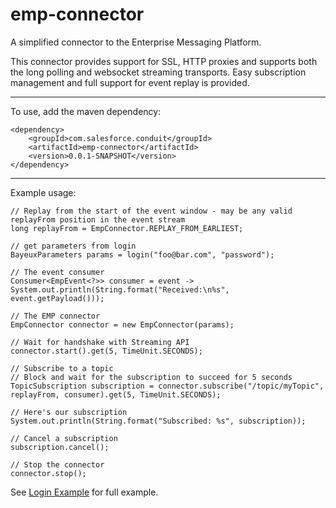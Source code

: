 # emp-connector
A simplified connector to the Enterprise Messaging Platform.

This connector provides support for SSL, HTTP proxies and supports both the long polling and websocket
streaming transports.  Easy subscription management and full support for event replay is provided.

* * *

To use, add the maven dependency:

    <dependency> 
        <groupId>com.salesforce.conduit</groupId>
        <artifactId>emp-connector</artifactId>
        <version>0.0.1-SNAPSHOT</version>
    </dependency>
* * *

Example usage:

    
    // Replay from the start of the event window - may be any valid replayFrom position in the event stream
    long replayFrom = EmpConnector.REPLAY_FROM_EARLIEST; 
    
    // get parameters from login
    BayeuxParameters params = login("foo@bar.com", "password");
    
    // The event consumer
    Consumer<EmpEvent<?>> consumer = event -> System.out.println(String.format("Received:\n%s", event.getPayload()));
    
    // The EMP connector
    EmpConnector connector = new EmpConnector(params);
    
    // Wait for handshake with Streaming API
    connector.start().get(5, TimeUnit.SECONDS);
    
    // Subscribe to a topic
    // Block and wait for the subscription to succeed for 5 seconds
    TopicSubscription subscription = connector.subscribe("/topic/myTopic", replayFrom, consumer).get(5, TimeUnit.SECONDS);
    
    // Here's our subscription
    System.out.println(String.format("Subscribed: %s", subscription));
    
    // Cancel a subscription
    subscription.cancel();
    
    // Stop the connector
    connector.stop();

See [Login Example](src/main/java/com/salesforce/emp/connector/example/LoginExample.java) for full example.
